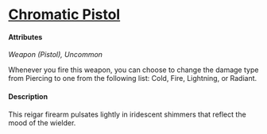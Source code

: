 # [Chromatic Pistol](https://github.com/mpanighetti/dnd5e-magic-items/blob/main/weapons/chromatic-pistol.md)

#### Attributes

_Weapon (Pistol), Uncommon_

Whenever you fire this weapon, you can choose to change the damage type from Piercing to one from the following list: Cold, Fire, Lightning, or Radiant.

#### Description

This reigar firearm pulsates lightly in iridescent shimmers that reflect the mood of the wielder.
